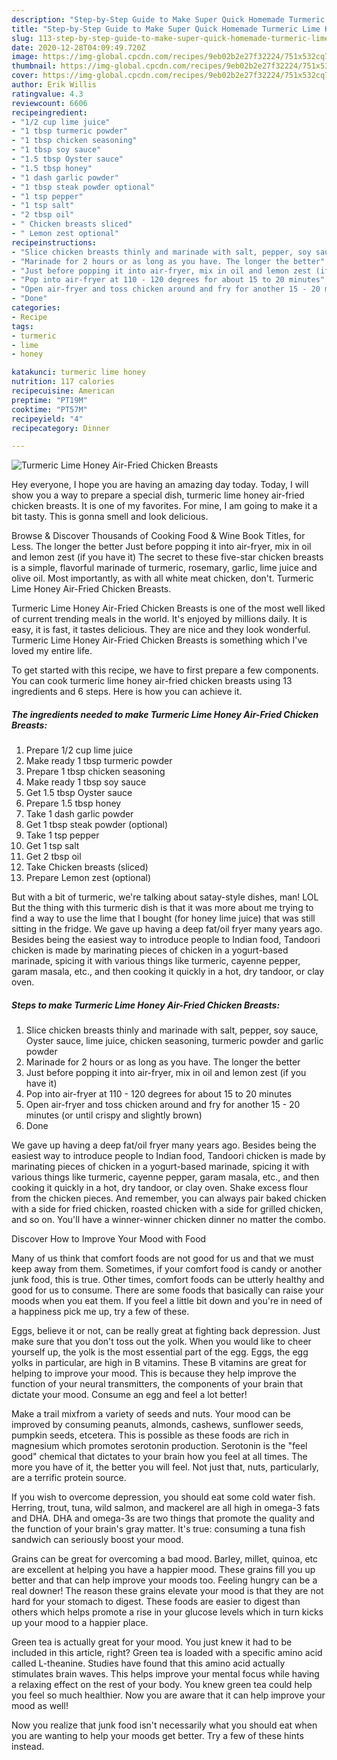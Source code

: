 ```yaml
---
description: "Step-by-Step Guide to Make Super Quick Homemade Turmeric Lime Honey Air-Fried Chicken Breasts"
title: "Step-by-Step Guide to Make Super Quick Homemade Turmeric Lime Honey Air-Fried Chicken Breasts"
slug: 113-step-by-step-guide-to-make-super-quick-homemade-turmeric-lime-honey-air-fried-chicken-breasts
date: 2020-12-28T04:09:49.720Z
image: https://img-global.cpcdn.com/recipes/9eb02b2e27f32224/751x532cq70/turmeric-lime-honey-air-fried-chicken-breasts-recipe-main-photo.jpg
thumbnail: https://img-global.cpcdn.com/recipes/9eb02b2e27f32224/751x532cq70/turmeric-lime-honey-air-fried-chicken-breasts-recipe-main-photo.jpg
cover: https://img-global.cpcdn.com/recipes/9eb02b2e27f32224/751x532cq70/turmeric-lime-honey-air-fried-chicken-breasts-recipe-main-photo.jpg
author: Erik Willis
ratingvalue: 4.3
reviewcount: 6606
recipeingredient:
- "1/2 cup lime juice"
- "1 tbsp turmeric powder"
- "1 tbsp chicken seasoning"
- "1 tbsp soy sauce"
- "1.5 tbsp Oyster sauce"
- "1.5 tbsp honey"
- "1 dash garlic powder"
- "1 tbsp steak powder optional"
- "1 tsp pepper"
- "1 tsp salt"
- "2 tbsp oil"
- " Chicken breasts sliced"
- " Lemon zest optional"
recipeinstructions:
- "Slice chicken breasts thinly and marinade with salt, pepper, soy sauce, Oyster sauce, lime juice, chicken seasoning, turmeric powder and garlic powder"
- "Marinade for 2 hours or as long as you have. The longer the better"
- "Just before popping it into air-fryer, mix in oil and lemon zest (if you have it)"
- "Pop into air-fryer at 110 - 120 degrees for about 15 to 20 minutes"
- "Open air-fryer and toss chicken around and fry for another 15 - 20 minutes (or until crispy and slightly brown)"
- "Done"
categories:
- Recipe
tags:
- turmeric
- lime
- honey

katakunci: turmeric lime honey 
nutrition: 117 calories
recipecuisine: American
preptime: "PT19M"
cooktime: "PT57M"
recipeyield: "4"
recipecategory: Dinner

---
```



![Turmeric Lime Honey Air-Fried Chicken Breasts](https://img-global.cpcdn.com/recipes/9eb02b2e27f32224/751x532cq70/turmeric-lime-honey-air-fried-chicken-breasts-recipe-main-photo.jpg)

Hey everyone, I hope you are having an amazing day today. Today, I will show you a way to prepare a special dish, turmeric lime honey air-fried chicken breasts. It is one of my favorites. For mine, I am going to make it a bit tasty. This is gonna smell and look delicious.

Browse &amp; Discover Thousands of Cooking Food &amp; Wine Book Titles, for Less. The longer the better Just before popping it into air-fryer, mix in oil and lemon zest (if you have it) The secret to these five-star chicken breasts is a simple, flavorful marinade of turmeric, rosemary, garlic, lime juice and olive oil. Most importantly, as with all white meat chicken, don&#39;t. Turmeric Lime Honey Air-Fried Chicken Breasts.

Turmeric Lime Honey Air-Fried Chicken Breasts is one of the most well liked of current trending meals in the world. It's enjoyed by millions daily. It is easy, it is fast, it tastes delicious. They are nice and they look wonderful. Turmeric Lime Honey Air-Fried Chicken Breasts is something which I've loved my entire life.


To get started with this recipe, we have to first prepare a few components. You can cook turmeric lime honey air-fried chicken breasts using 13 ingredients and 6 steps. Here is how you can achieve it.

<!--inarticleads1-->

##### The ingredients needed to make Turmeric Lime Honey Air-Fried Chicken Breasts:

1. Prepare 1/2 cup lime juice
1. Make ready 1 tbsp turmeric powder
1. Prepare 1 tbsp chicken seasoning
1. Make ready 1 tbsp soy sauce
1. Get 1.5 tbsp Oyster sauce
1. Prepare 1.5 tbsp honey
1. Take 1 dash garlic powder
1. Get 1 tbsp steak powder (optional)
1. Take 1 tsp pepper
1. Get 1 tsp salt
1. Get 2 tbsp oil
1. Take  Chicken breasts (sliced)
1. Prepare  Lemon zest (optional)


But with a bit of turmeric, we&#39;re talking about satay-style dishes, man! LOL But the thing with this turmeric dish is that it was more about me trying to find a way to use the lime that I bought (for honey lime juice) that was still sitting in the fridge. We gave up having a deep fat/oil fryer many years ago. Besides being the easiest way to introduce people to Indian food, Tandoori chicken is made by marinating pieces of chicken in a yogurt-based marinade, spicing it with various things like turmeric, cayenne pepper, garam masala, etc., and then cooking it quickly in a hot, dry tandoor, or clay oven. 

<!--inarticleads2-->

##### Steps to make Turmeric Lime Honey Air-Fried Chicken Breasts:

1. Slice chicken breasts thinly and marinade with salt, pepper, soy sauce, Oyster sauce, lime juice, chicken seasoning, turmeric powder and garlic powder
1. Marinade for 2 hours or as long as you have. The longer the better
1. Just before popping it into air-fryer, mix in oil and lemon zest (if you have it)
1. Pop into air-fryer at 110 - 120 degrees for about 15 to 20 minutes
1. Open air-fryer and toss chicken around and fry for another 15 - 20 minutes (or until crispy and slightly brown)
1. Done


We gave up having a deep fat/oil fryer many years ago. Besides being the easiest way to introduce people to Indian food, Tandoori chicken is made by marinating pieces of chicken in a yogurt-based marinade, spicing it with various things like turmeric, cayenne pepper, garam masala, etc., and then cooking it quickly in a hot, dry tandoor, or clay oven. Shake excess flour from the chicken pieces. And remember, you can always pair baked chicken with a side for fried chicken, roasted chicken with a side for grilled chicken, and so on. You&#39;ll have a winner-winner chicken dinner no matter the combo. 

Discover How to Improve Your Mood with Food


Many of us think that comfort foods are not good for us and that we must keep away from them. Sometimes, if your comfort food is candy or another junk food, this is true. Other times, comfort foods can be utterly healthy and good for us to consume. There are some foods that basically can raise your moods when you eat them. If you feel a little bit down and you're in need of a happiness pick me up, try a few of these.

Eggs, believe it or not, can be really great at fighting back depression. Just make sure that you don't toss out the yolk. When you would like to cheer yourself up, the yolk is the most essential part of the egg. Eggs, the egg yolks in particular, are high in B vitamins. These B vitamins are great for helping to improve your mood. This is because they help improve the function of your neural transmitters, the components of your brain that dictate your mood. Consume an egg and feel a lot better!

Make a trail mixfrom a variety of seeds and nuts. Your mood can be improved by consuming peanuts, almonds, cashews, sunflower seeds, pumpkin seeds, etcetera. This is possible as these foods are rich in magnesium which promotes serotonin production. Serotonin is the "feel good" chemical that dictates to your brain how you feel at all times. The more you have of it, the better you will feel. Not just that, nuts, particularly, are a terrific protein source.

If you wish to overcome depression, you should eat some cold water fish. Herring, trout, tuna, wild salmon, and mackerel are all high in omega-3 fats and DHA. DHA and omega-3s are two things that promote the quality and the function of your brain's gray matter. It's true: consuming a tuna fish sandwich can seriously boost your mood. 

Grains can be great for overcoming a bad mood. Barley, millet, quinoa, etc are excellent at helping you have a happier mood. These grains fill you up better and that can help improve your moods too. Feeling hungry can be a real downer! The reason these grains elevate your mood is that they are not hard for your stomach to digest. These foods are easier to digest than others which helps promote a rise in your glucose levels which in turn kicks up your mood to a happier place.

Green tea is actually great for your mood. You just knew it had to be included in this article, right? Green tea is loaded with a specific amino acid called L-theanine. Studies have found that this amino acid actually stimulates brain waves. This helps improve your mental focus while having a relaxing effect on the rest of your body. You knew green tea could help you feel so much healthier. Now you are aware that it can help improve your mood as well!

Now you realize that junk food isn't necessarily what you should eat when you are wanting to help your moods get better. Try  a few  of  these  hints  instead.

